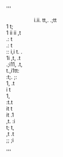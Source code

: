 '''

                    i.ii.
                 tt,.   .;tt                      
               1            t;                    
              1  ii    ii   ,t                    
             .:              t                    
             .:              t                    
              ::    i,i      t.     .              
                1i       ,t,      .t              
                   .;i11,       .t,               
                        t.,i1tt:                  
                  :t;.  ;:                        
                1,      .t                        
               i         t                        
                         1,                       
                       :t.t                       
                     it    t                      
                   it      .1                     
                 ,t.        :i                    
                t;           t,                   
              ,t             .t                   
             ;;               ;i    
             
'''
                                          
